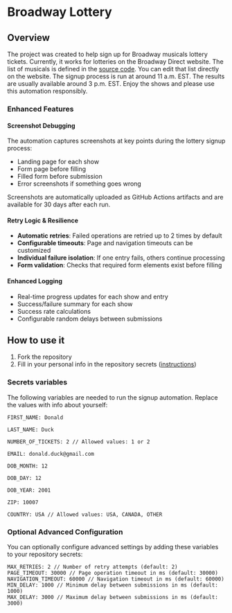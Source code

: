 # Broadway Lottery

## Overview

The project was created to help sign up for Broadway musicals lottery tickets. Currently, it works for lotteries on the Broadway Direct website. The list of musicals is defined in the [source code](/e2e/broadway-direct.spec.ts#L14). You can edit that list directly on the website. The signup process is run at around 11 a.m. EST. The results are usually available around 3 p.m. EST. Enjoy the shows and please use this automation responsibly.

### Enhanced Features

#### Screenshot Debugging
The automation captures screenshots at key points during the lottery signup process:
- Landing page for each show
- Form page before filling
- Filled form before submission
- Error screenshots if something goes wrong

Screenshots are automatically uploaded as GitHub Actions artifacts and are available for 30 days after each run.

#### Retry Logic & Resilience
- **Automatic retries**: Failed operations are retried up to 2 times by default
- **Configurable timeouts**: Page and navigation timeouts can be customized
- **Individual failure isolation**: If one entry fails, others continue processing
- **Form validation**: Checks that required form elements exist before filling

#### Enhanced Logging
- Real-time progress updates for each show and entry
- Success/failure summary for each show
- Success rate calculations
- Configurable random delays between submissions

## How to use it

1. Fork the repository
2. Fill in your personal info in the repository secrets ([instructions](https://docs.github.com/en/actions/security-guides/using-secrets-in-github-actions#creating-secrets-for-a-repository))

### Secrets variables

The following variables are needed to run the signup automation. Replace the values with info about yourself:
```
FIRST_NAME: Donald
```
```
LAST_NAME: Duck
```
```
NUMBER_OF_TICKETS: 2 // Allowed values: 1 or 2
```
```
EMAIL: donald.duck@gmail.com
```
```
DOB_MONTH: 12
```
```
DOB_DAY: 12
```
```
DOB_YEAR: 2001
```
```
ZIP: 10007
```
```
COUNTRY: USA // Allowed values: USA, CANADA, OTHER
```

### Optional Advanced Configuration

You can optionally configure advanced settings by adding these variables to your repository secrets:

```
MAX_RETRIES: 2 // Number of retry attempts (default: 2)
PAGE_TIMEOUT: 30000 // Page operation timeout in ms (default: 30000)
NAVIGATION_TIMEOUT: 60000 // Navigation timeout in ms (default: 60000)
MIN_DELAY: 1000 // Minimum delay between submissions in ms (default: 1000)
MAX_DELAY: 3000 // Maximum delay between submissions in ms (default: 3000)
```
